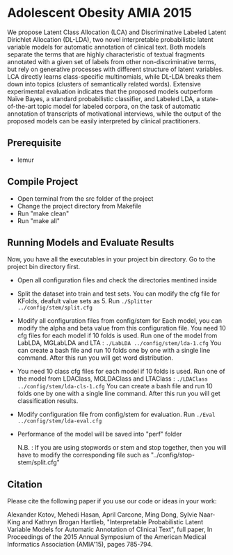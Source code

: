 # Adolescent Obesity AMIA 2015

We propose Latent Class Allocation (LCA) and Discriminative Labeled Latent Dirichlet Allocation (DL-LDA), two novel interpretable probabilistic latent variable models for automatic annotation of clinical text. Both models separate the terms that are highly characteristic of textual fragments annotated with a given set of labels from other non-discriminative terms, but rely on generative processes with different structure of latent variables. LCA directly learns class-specific multinomials, while DL-LDA breaks them down into topics (clusters of semantically related words). Extensive experimental evaluation indicates that the proposed models outperform Naïve Bayes, a standard probabilistic classifier, and Labeled LDA, a state-of-the-art topic model for labeled corpora, on the task of automatic annotation of transcripts of motivational interviews, while the output of the proposed models can be easily interpreted by clinical practitioners.


## Prerequisite
  
  * lemur

## Compile Project

  * Open terminal from the src folder of the project
  * Change the project directory from Makefile
  * Run "make clean"
  * Run "make all"

## Running Models and Evaluate Results

Now, you have all the executables in your project bin directory. Go to the project bin directory first.
  
  * Open all configuration files and check the directories mentined inside
  * Split the dataset into train and test sets. You can modify the cfg file for KFolds, deafult value sets as 5. Run 
		```
		./Splitter  ../config/stem/split.cfg
		```
  * Modify all configuration files from config/stem for Each model, you can modify the alpha and beta value from this configuration file. You need 10 cfg files for each model if 10 folds is used. Run one of the model from LabLDA, MGLabLDA and LTA :
		```
		./LabLDA ../config/stem/lda-1.cfg
		```
	You can create a bash file and run 10 folds one by one with a single line command. After this run you will get word distribution. 
  * You need 10 class cfg files for each model if 10 folds is used. Run one of the model from LDAClass, MGLDAClass and LTAClass :
		```
		./LDAClass ../config/stem/lda-cls-1.cfg
		```
	You can create a bash file and run 10 folds one by one with a single line command. After this run you will get classification results.   
  * Modify configuration file from config/stem for evaluation. Run
		```
		./Eval ../config/stem/lda-eval.cfg
		```
  * Performance of the model will be  saved into "perf" folder


	N.B. : If you are using stopwords or stem and stop together, then you will have to modify the corresponding file such as "../config/stop-stem/split.cfg"

## Citation

Please cite the following paper if you use our code or ideas in your work:

Alexander Kotov, Mehedi Hasan, April Carcone, Ming Dong, Sylvie Naar-King and Kathryn Brogan Hartlieb, "Interpretable Probabilistic Latent Variable Models for Automatic Annotation of Clinical Text", full paper, In Proceedings of the 2015 Annual Symposium of the American Medical Informatics Association (AMIA'15), pages 785-794.
